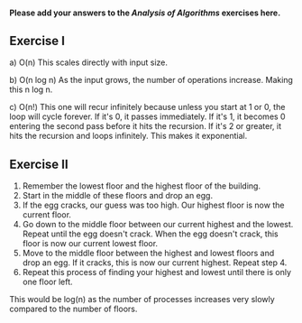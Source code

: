 #### Please add your answers to the ***Analysis of  Algorithms*** exercises here.

## Exercise I

a) O(n)
    This scales directly with input size.

b) O(n log n)
    As the input grows, the number of operations increase. Making this n log n.

c) O(n!)
    This one will recur infinitely because unless you start at 1 or 0, the loop will cycle forever. If it's 0, it passes immediately. If it's 1, it becomes 0 entering the second pass before it hits the recursion. If it's 2 or greater, it hits the recursion and loops infinitely. This makes it exponential.
## Exercise II

1. Remember the lowest floor and the highest floor of the building. 
2. Start in the middle of these floors and drop an egg. 
3. If the egg cracks, our guess was too high. Our highest floor is now the current floor.
4. Go down to the middle floor between our current highest and the lowest. Repeat until the egg doesn't crack. When the egg doesn't crack, this floor is now our current lowest floor. 
6. Move to the middle floor between the highest and lowest floors and drop an egg. If it cracks, this is now our current highest. Repeat step 4.
7. Repeat this process of finding your highest and lowest until there is only one floor left. 

This would be log(n) as the number of processes increases very slowly compared to the number of floors.

